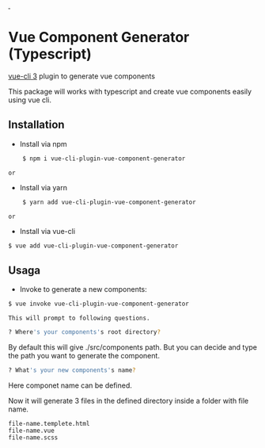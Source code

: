 <a href="https://www.npmjs.com/package/vue-cli-plugin-vue-component-generator">
    <img alt="" src="https://img.shields.io/npm/v/vue-cli-plugin-vue-component-generator/latest.svg?style=flat-square">
</a>
<a href="https://www.npmjs.com/package/vue-cli-plugin-vue-component-generator">
    <img alt="" src="https://img.shields.io/npm/dm/vue-cli-plugin-vue-component-generator.svg?style=flat-square">
</a>

# Vue Component Generator (Typescript)

[vue-cli 3](https://github.com/vuejs/vue-cli) plugin to generate vue components 

This package will works with typescript and create vue components easily using vue cli.

## Installation

- Install via npm 

```sh
    $ npm i vue-cli-plugin-vue-component-generator
```
    or
- Install via yarn

```sh
    $ yarn add vue-cli-plugin-vue-component-generator
```
    or  
- Install via vue-cli

```sh
$ vue add vue-cli-plugin-vue-component-generator
```

## Usaga
- Invoke to generate a new components:

```sh
$ vue invoke vue-cli-plugin-vue-component-generator
```
    This will prompt to following questions.
    
```sh
? Where's your components's root directory? 
```

By default this will give ./src/components path. But you can decide and type the path you want to generate the component.

```sh
? What's your new components's name? 
```
Here componet name can be defined.

Now it will generate 3 files in the defined directory inside a folder with file name.

    file-name.templete.html
    file-name.vue
    file-name.scss
    